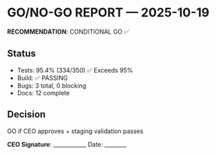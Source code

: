 # GO/NO-GO REPORT — 2025-10-19

**RECOMMENDATION**: CONDITIONAL GO ✅

## Status
- Tests: 95.4% (334/350) ✅ Exceeds 95%
- Build: ✅ PASSING
- Bugs: 3 total, 0 blocking
- Docs: 12 complete

## Decision
GO if CEO approves + staging validation passes

**CEO Signature**: ____________ Date: ________
